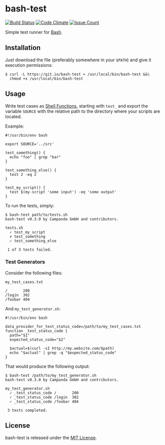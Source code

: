 # bash-test

[![Build Status](https://travis-ci.org/campanda/bash-test.svg?branch=master)](https://travis-ci.org/campanda/bash-test)
[![Code Climate](https://codeclimate.com/github/campanda/bash-test/badges/gpa.svg)](https://codeclimate.com/github/campanda/bash-test)
[![Issue Count](https://codeclimate.com/github/campanda/bash-test/badges/issue_count.svg)](https://codeclimate.com/github/campanda/bash-test)

Simple test runner for [Bash][0].

## Installation

Just download the file (preferably somewhere in your `$PATH`) and give it
execution permissions:

    $ curl -L https://git.io/bash-test > /usr/local/bin/bash-test &&\
      chmod +x /usr/local/bin/bash-test

## Usage

Write test cases as [Shell Functions][1], starting with `test_` and export the
variable `SOURCE` with the relative path to the directory where your scripts
are located.

Example:

    #!/usr/bin/env bash

    export SOURCE='../src'

    test_something() {
      echo "foo" | grep "bar"
    }

    test_something_else() {
      test 2 -eq 2
    }

    test_my_script() {
      test $(my-script 'some input') -eq 'some output'
    }

To run the tests, simply:

    $ bash-test path/to/tests.sh
    bash-test v0.3.0 by Campanda GmbH and contributors.

    tests.sh
      ✓ test_my_script
      ✗ test_something
      ✓ test_something_else

     1 of 3 tests failed.

### Test Generators

Consider the following files:

`my_test_cases.txt`

    /       200
    /login  302
    /foobar 404

And `my_test_generator.sh`:

    #!/usr/bin/env bash

    data_provider_for_test_status_code=/path/to/my_test_cases.txt
    function _test_status_code {
      path="$1"
      expected_status_code="$2"

      $actual=$(curl -sI http://my.website.com/$path)
      echo "$actual" | grep -q "$expected_status_code"
    }

That would produce the following output:

    $ bash-test /path/to/my_test_generator.sh
    bash-test v0.3.0 by Campanda GmbH and contributors.

    my_test_generator.sh
      ✓ _test_status_code /       200
      ✓ _test_status_code /login  302
      ✓ _test_status_code /foobar 404

     3 tests completed.

## License

bash-test is released under the [MIT License][2].

[0]: https://www.gnu.org/software/bash/
[1]: https://www.gnu.org/software/bash/manual/bash.html#Shell-Functions
[2]: http://www.opensource.org/licenses/MIT
